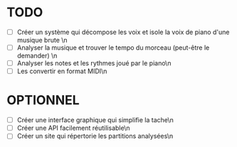 # TODO
- [ ] Créer un système qui décompose les voix et isole la voix de piano d'une musique brute \n
- [ ] Analyser la musique et trouver le tempo du morceau (peut-être le demander) \n
- [ ] Analyser les notes et les rythmes joué par le piano\n
- [ ] Les convertir en format MIDI\n

# OPTIONNEL

- [ ] Créer une interface graphique qui simplifie la tache\n
- [ ] Créer une API facilement réutilisable\n
- [ ] Créer un site qui répertorie les partitions analysées\n
